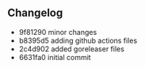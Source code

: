 ## Changelog
* 9f81290 minor changes
* b8395d5 adding github actions files
* 2c4d902 added goreleaser files
* 6631fa0 initial commit
